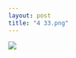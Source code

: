 ```yaml
---
layout: post
title: "4 33.png"
---
```

<img id="img" src=" {{ site.baseurl}}/images/53-12-30-21-4-33.png"/>